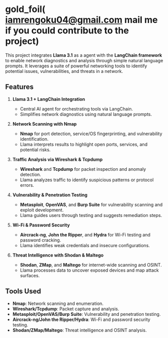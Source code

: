# gold_foil( iamrengoku04@gmail.com mail me if you could contribute to the project)

This project integrates **Llama 3.1** as a agent with the **LangChain framework** to enable network diagnostics and analysis through simple natural language prompts. It leverages a suite of powerful networking tools to identify potential issues, vulnerabilities, and threats in a network.

## Features

1. **Llama 3.1 + LangChain Integration**  
   - Central AI agent for orchestrating tools via LangChain.  
   - Simplifies network diagnostics using natural language prompts.  

2. **Network Scanning with Nmap**  
   - **Nmap** for port detection, service/OS fingerprinting, and vulnerability identification.  
   - Llama interprets results to highlight open ports, services, and potential risks.  

3. **Traffic Analysis via Wireshark & Tcpdump**  
   - **Wireshark** and **Tcpdump** for packet inspection and anomaly detection.  
   - Llama analyzes traffic to identify suspicious patterns or protocol errors.  

4. **Vulnerability & Penetration Testing**  
   - **Metasploit**, **OpenVAS**, and **Burp Suite** for vulnerability scanning and exploit development.  
   - Llama guides users through testing and suggests remediation steps.  

5. **Wi-Fi & Password Security**  
   - **Aircrack-ng**, **John the Ripper**, and **Hydra** for Wi-Fi testing and password cracking.  
   - Llama identifies weak credentials and insecure configurations.  

6. **Threat Intelligence with Shodan & Maltego**  
   - **Shodan**, **ZMap**, and **Maltego** for internet-wide scanning and OSINT.  
   - Llama processes data to uncover exposed devices and map attack surfaces.  

## Tools Used

- **Nmap**: Network scanning and enumeration.  
- **Wireshark/Tcpdump**: Packet capture and analysis.  
- **Metasploit/OpenVAS/Burp Suite**: Vulnerability and penetration testing.  
- **Aircrack-ng/John the Ripper/Hydra**: Wi-Fi and password security testing.  
- **Shodan/ZMap/Maltego**: Threat intelligence and OSINT analysis.  
